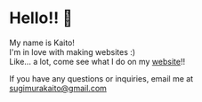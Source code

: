 # Hello!! 👋

My name is Kaito! 
<br />I'm in love with making websites :)
<br />Like... a lot, come see what I do on my [website](https://kaitosugimura.onrender.com/)!!

If you have any questions or inquiries, email me at sugimurakaito@gmail.com

<!---
KaitoSugimura/KaitoSugimura is a ✨ special ✨ repository because its `README.md` (this file) appears on your GitHub profile.
You can click the Preview link to take a look at your changes.
--->
